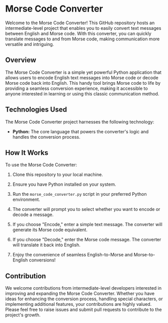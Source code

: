 # Morse Code Converter

Welcome to the Morse Code Converter! This GitHub repository hosts an intermediate-level project that enables you to easily convert text messages between English and Morse code. With this converter, you can quickly translate messages to and from Morse code, making communication more versatile and intriguing.

## Overview

The Morse Code Converter is a simple yet powerful Python application that allows users to encode English text messages into Morse code or decode Morse code back into English. This handy tool brings Morse code to life by providing a seamless conversion experience, making it accessible to anyone interested in learning or using this classic communication method.

## Technologies Used

The Morse Code Converter project harnesses the following technology:

- **Python:** The core language that powers the converter's logic and handles the conversion process.

## How It Works

To use the Morse Code Converter:

1. Clone this repository to your local machine.

2. Ensure you have Python installed on your system.

3. Run the `morse_code_converter.py` script in your preferred Python environment.

4. The converter will prompt you to select whether you want to encode or decode a message.

5. If you choose "Encode," enter a simple text message. The converter will generate its Morse code equivalent.

6. If you choose "Decode," enter the Morse code message. The converter will translate it back into English.

7. Enjoy the convenience of seamless English-to-Morse and Morse-to-English conversions!

## Contribution

We welcome contributions from intermediate-level developers interested in improving and expanding the Morse Code Converter. Whether you have ideas for enhancing the conversion process, handling special characters, or implementing additional features, your contributions are highly valued. Please feel free to raise issues and submit pull requests to contribute to the project's growth.
